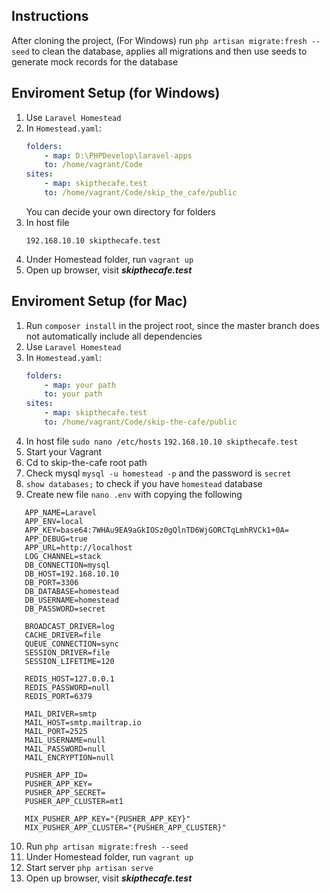 
## Instructions
After cloning the project, (For Windows) run `php artisan migrate:fresh --seed` to clean the database, applies all migrations and then use seeds to generate mock records for the database

## Enviroment Setup (for Windows)
1. Use `Laravel Homestead`
2. In `Homestead.yaml`:
    ```yaml
    folders:
        - map: D:\PHPDevelop\laravel-apps
        to: /home/vagrant/Code
    sites:
        - map: skipthecafe.test
        to: /home/vagrant/Code/skip_the_cafe/public
    ```
    You can decide your own directory for folders
3. In host file
    ```
    192.168.10.10 skipthecafe.test
    ```
4. Under Homestead folder, run `vagrant up`
5. Open up browser, visit ***skipthecafe.test***
## Enviroment Setup (for Mac)
1. Run `composer install` in the project root, since the master branch does not automatically include all dependencies 
2. Use `Laravel Homestead`
3. In `Homestead.yaml`:
   ```yaml
   folders:
       - map: your path
       to: your path
   sites:
       - map: skipthecafe.test
       to: /home/vagrant/Code/skip-the-cafe/public
   ```
4. In host file `sudo nano /etc/hosts`
`192.168.10.10 skipthecafe.test`
5. Start your Vagrant
6. Cd to skip-the-cafe root path
7. Check mysql `mysql -u homestead -p` and the password is `secret`
8. `show databases;` to check if you have `homestead` database
9. Create new file `nano .env` with copying the following
```
   APP_NAME=Laravel
   APP_ENV=local
   APP_KEY=base64:7WHAu9EA9aGkIOSz0gQlnTD6WjGORCTqLmhRVCk1+0A=
   APP_DEBUG=true
   APP_URL=http://localhost
   LOG_CHANNEL=stack
   DB_CONNECTION=mysql
   DB_HOST=192.168.10.10
   DB_PORT=3306
   DB_DATABASE=homestead
   DB_USERNAME=homestead
   DB_PASSWORD=secret
   
   BROADCAST_DRIVER=log
   CACHE_DRIVER=file
   QUEUE_CONNECTION=sync
   SESSION_DRIVER=file
   SESSION_LIFETIME=120
   
   REDIS_HOST=127.0.0.1
   REDIS_PASSWORD=null
   REDIS_PORT=6379
   
   MAIL_DRIVER=smtp
   MAIL_HOST=smtp.mailtrap.io
   MAIL_PORT=2525
   MAIL_USERNAME=null
   MAIL_PASSWORD=null
   MAIL_ENCRYPTION=null
   
   PUSHER_APP_ID=
   PUSHER_APP_KEY=
   PUSHER_APP_SECRET=
   PUSHER_APP_CLUSTER=mt1
   
   MIX_PUSHER_APP_KEY="{PUSHER_APP_KEY}"
   MIX_PUSHER_APP_CLUSTER="{PUSHER_APP_CLUSTER}"
```
10. Run `php artisan migrate:fresh --seed`
11. Under Homestead folder, run `vagrant up`
12. Start server `php artisan serve` 
13. Open up browser, visit ***skipthecafe.test***